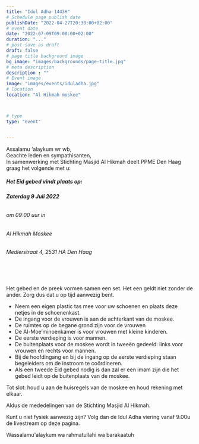 ```yaml
---
title: "Idul Adha 1443H"
# Schedule page publish date
publishDate: "2022-04-27T20:30:00+02:00"
# event date
date: "2022-07-09T09:00:00+02:00"
duration: "..."
# post save as draft
draft: false
# page title background image
bg_image: "images/backgrounds/page-title.jpg"
# meta description
description : ""
# Event image
image: "images/events/iduladha.jpg"
# location
location: "Al Hikmah moskee"



# type
type: "event"


---
```


Assalamu ‘alaykum wr wb,<br/>
Geachte leden en sympathisanten,<br/>
In samenwerking met Stichting Masjid Al Hikmah deelt PPME Den Haag graag het volgende met u:

##### Het Eid gebed vindt plaats op: 
###### **Zaterdag 9 Juli 2022** 
###### om 09:00 uur in 
###### Al Hikmah Moskee
###### Medlerstraat 4, 2531 HA Den Haag

<br/>
<br/>

Het gebed en de preek vormen samen een set. Het een geldt niet zonder de ander. Zorg dus dat u op tijd aanwezig bent.
* Neem een eigen plastic tas mee voor uw schoenen en plaats deze netjes in de schoenenkast.
* De ingang voor de vrouwen is aan de achterkant van de moskee.
* De ruimtes op de begane grond zijn voor de vrouwen
* De Al-Moe’minoenkamer is voor vrouwen met kleine kinderen.
* De eerste verdieping is voor mannen.
* De buitenplaats voor de moskee wordt in tweeën gedeeld: links voor vrouwen en rechts voor mannen.
* Bij de hoofdingang en bij de ingang op de eerste verdieping staan begeleiders om de instroom te coördineren.
* Als een tweede Eid gebed nodig is dan zal er een imam zijn die het gebed leidt op de buitenplaats van de moskee.


Tot slot: houd u aan de huisregels van de moskee en houd rekening met elkaar.

Aldus de mededelingen van de Stichting Masjid Al Hikmah.

Kunt u niet fysiek aanwezig zijn? Volg dan de Idul Adha viering vanaf 9.00u de livestream op deze pagina.


Wassalamu'alaykum wa rahmatullahi wa barakaatuh

<!--


#### YouTube Video
<br/>
<br/>
{{< youtube id="---" title="Idul Adha 1443H" >}}


-->
